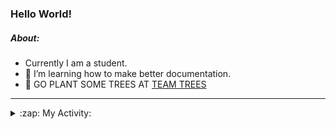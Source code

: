 ### Hello World!

##### About:
- Currently I am a student.
- 🌱 I’m learning how to make better documentation.
- 🌱 GO PLANT SOME TREES AT [TEAM TREES](https://teamtrees.org/)

---
<details>
  <summary>:zap: My Activity:</summary>
  
<!--START_SECTION:waka-->
![Code Time](http://img.shields.io/badge/Code%20Time-1%2C112%20hrs%201%20min-blue)

**I'm a Night 🦉** 

```text
🌞 Morning                1369 commits        ██░░░░░░░░░░░░░░░░░░░░░░░   09.10 % 
🌆 Daytime                5246 commits        █████████░░░░░░░░░░░░░░░░   34.87 % 
🌃 Evening                4309 commits        ███████░░░░░░░░░░░░░░░░░░   28.64 % 
🌙 Night                  4119 commits        ███████░░░░░░░░░░░░░░░░░░   27.38 % 
```
📅 **I'm Most Productive on Wednesday** 

```text
Monday                   2285 commits        ████░░░░░░░░░░░░░░░░░░░░░   15.19 % 
Tuesday                  1816 commits        ███░░░░░░░░░░░░░░░░░░░░░░   12.07 % 
Wednesday                3577 commits        ██████░░░░░░░░░░░░░░░░░░░   23.78 % 
Thursday                 1861 commits        ███░░░░░░░░░░░░░░░░░░░░░░   12.37 % 
Friday                   1498 commits        ██░░░░░░░░░░░░░░░░░░░░░░░   09.96 % 
Saturday                 1368 commits        ██░░░░░░░░░░░░░░░░░░░░░░░   09.09 % 
Sunday                   2638 commits        ████░░░░░░░░░░░░░░░░░░░░░   17.54 % 
```


📊 **This Week I Spent My Time On** 

```text
🔥 Editors: 
VS Code                  8 hrs 51 mins       █████████████████████████   100.00 % 

🐱‍💻 Projects: 
praise                   4 hrs 43 mins       █████████████░░░░░░░░░░░░   53.33 % 
skillgraff               2 hrs 48 mins       ████████░░░░░░░░░░░░░░░░░   31.66 % 
CSF22                    1 hr 19 mins        ████░░░░░░░░░░░░░░░░░░░░░   14.98 % 
ai                       0 secs              ░░░░░░░░░░░░░░░░░░░░░░░░░   00.03 % 
```


 Last Updated on 21/04/2023 23:08:09 UTC
<!--END_SECTION:waka-->
</details>
